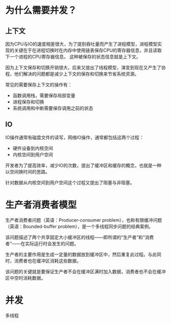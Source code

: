 # 为什么需要并发？
## 上下文
因为CPU与IO的速度相差很大，为了提到吞吐量而产生了进程模型，进程模型实现的关键在于在进程切换时在内存中使用链表保存CPU的寄存器信息，并且读取下一个进程的CPU寄存器信息。
这种被保存的状态信息就是上下文。

因为上下文保存和切换开销很大，后来又提出了线程模型，演变到现在又产生了协程，他们解决的问题都是减少上下文的保存和切换来节省系统资源。

常见的需要保存上下文的操作有：
- 函数调用栈，需要保存局部变量
- 进程保存和切换
- 系统调用和中断需要保存调用之前的状态

## IO
IO操作通常有磁盘文件的读写，网络IO操作，通常都包括这两个过程：
- 硬件设备到内核空间
- 内核空间到用户空间

开发者为了提高效率，减少IO的次数，提出了缓冲区和缓存的概念，也就是一种以空间换时间的思路。

针对数据从内核空间到用户空间这个过程又提出了阻塞与非阻塞。

# 生产者消费者模型

生产者消费者问题（英语：Producer-consumer problem），也称有限缓冲问题（英语：Bounded-buffer problem），是一个多线程同步问题的经典案例。

该问题描述了两个共享固定大小缓冲区的线程——即所谓的“生产者”和“消费者”——在实际运行时会发生的问题。

生产者的主要作用是生成一定量的数据放到缓冲区中，然后重复此过程。与此同时，消费者也在缓冲区消耗这些数据。

该问题的关键就是要保证生产者不会在缓冲区满时加入数据，消费者也不会在缓冲区中空时消耗数据。

# 并发
多线程
